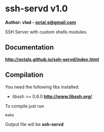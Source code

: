 ssh-servd v1.0
==============

 **Author: vlad - octal.s@gmail.com**

SSH Server with custom shells modules.

Documentation
-------------

  **http://octals.github.io/ssh-servd/index.html**

Compilation
-----------

You need the following libs installed:

* libssh >= 0.6.0	__http://www.libssh.org/__

To compile just run

	make

Output file will be **ssh-servd**
